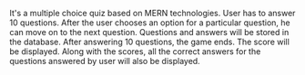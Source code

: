 It's a multiple choice quiz based on MERN technologies. 
User has to answer 10 questions.
After the user chooses an option for a particular question, he can move on to the next question.
Questions and answers will be stored in the database.
After answering 10 questions, the game ends.
The score will be displayed.
Along with the scores, all the correct answers for the questions answered by user will also be displayed.
